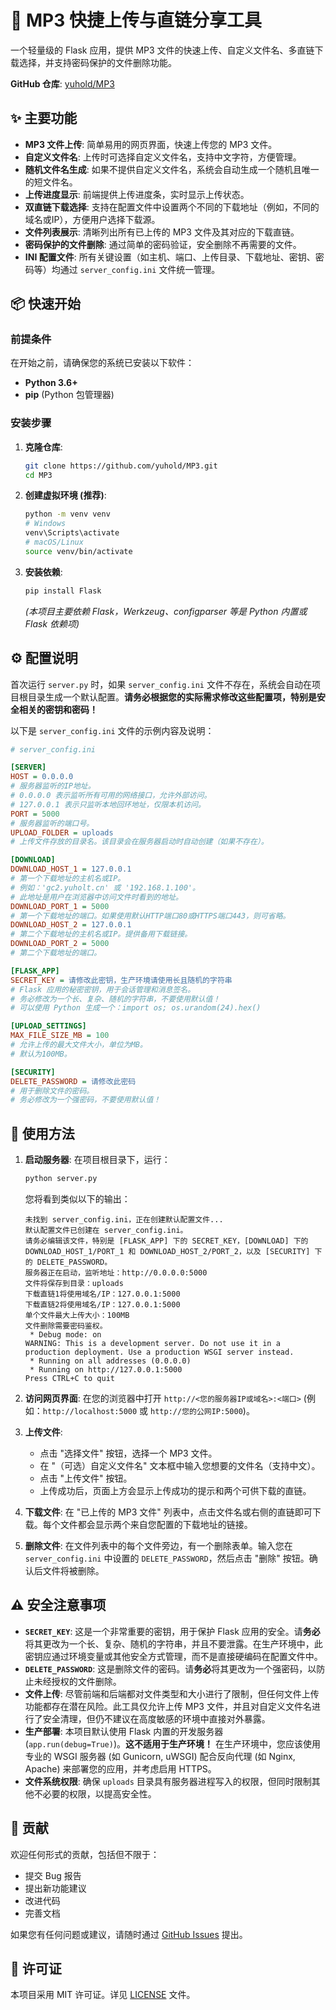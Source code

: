 # 🚀 MP3 快捷上传与直链分享工具

一个轻量级的 Flask 应用，提供 MP3 文件的快速上传、自定义文件名、多直链下载选择，并支持密码保护的文件删除功能。

**GitHub 仓库**: [yuhold/MP3](https://github.com/yuhold/MP3)

## ✨ 主要功能

*   **MP3 文件上传**: 简单易用的网页界面，快速上传您的 MP3 文件。
*   **自定义文件名**: 上传时可选择自定义文件名，支持中文字符，方便管理。
*   **随机文件名生成**: 如果不提供自定义文件名，系统会自动生成一个随机且唯一的短文件名。
*   **上传进度显示**: 前端提供上传进度条，实时显示上传状态。
*   **双直链下载选择**: 支持在配置文件中设置两个不同的下载地址（例如，不同的域名或IP），方便用户选择下载源。
*   **文件列表展示**: 清晰列出所有已上传的 MP3 文件及其对应的下载直链。
*   **密码保护的文件删除**: 通过简单的密码验证，安全删除不再需要的文件。
*   **INI 配置文件**: 所有关键设置（如主机、端口、上传目录、下载地址、密钥、密码等）均通过 `server_config.ini` 文件统一管理。

## 📦 快速开始

### 前提条件

在开始之前，请确保您的系统已安装以下软件：

*   **Python 3.6+**
*   **pip** (Python 包管理器)

### 安装步骤

1.  **克隆仓库**:
    ```bash
    git clone https://github.com/yuhold/MP3.git
    cd MP3
    ```

2.  **创建虚拟环境 (推荐)**:
    ```bash
    python -m venv venv
    # Windows
    venv\Scripts\activate
    # macOS/Linux
    source venv/bin/activate
    ```

3.  **安装依赖**:
    ```bash
    pip install Flask
    ```
    *(本项目主要依赖 Flask，Werkzeug、configparser 等是 Python 内置或 Flask 依赖项)*

## ⚙️ 配置说明

首次运行 `server.py` 时，如果 `server_config.ini` 文件不存在，系统会自动在项目根目录生成一个默认配置。**请务必根据您的实际需求修改这些配置项，特别是安全相关的密钥和密码！**

以下是 `server_config.ini` 文件的示例内容及说明：

```ini
# server_config.ini

[SERVER]
HOST = 0.0.0.0
# 服务器监听的IP地址。
# 0.0.0.0 表示监听所有可用的网络接口，允许外部访问。
# 127.0.0.1 表示只监听本地回环地址，仅限本机访问。
PORT = 5000
# 服务器监听的端口号。
UPLOAD_FOLDER = uploads
# 上传文件存放的目录名。该目录会在服务器启动时自动创建（如果不存在）。

[DOWNLOAD]
DOWNLOAD_HOST_1 = 127.0.0.1
# 第一个下载地址的主机名或IP。
# 例如：'gc2.yuholt.cn' 或 '192.168.1.100'。
# 此地址是用户在浏览器中访问文件时看到的地址。
DOWNLOAD_PORT_1 = 5000
# 第一个下载地址的端口。如果使用默认HTTP端口80或HTTPS端口443，则可省略。
DOWNLOAD_HOST_2 = 127.0.0.1
# 第二个下载地址的主机名或IP。提供备用下载链接。
DOWNLOAD_PORT_2 = 5000
# 第二个下载地址的端口。

[FLASK_APP]
SECRET_KEY = 请修改此密钥，生产环境请使用长且随机的字符串
# Flask 应用的秘密密钥，用于会话管理和消息签名。
# 务必修改为一个长、复杂、随机的字符串，不要使用默认值！
# 可以使用 Python 生成一个：import os; os.urandom(24).hex()

[UPLOAD_SETTINGS]
MAX_FILE_SIZE_MB = 100
# 允许上传的最大文件大小，单位为MB。
# 默认为100MB。

[SECURITY]
DELETE_PASSWORD = 请修改此密码
# 用于删除文件的密码。
# 务必修改为一个强密码，不要使用默认值！
```

## 🚀 使用方法

1.  **启动服务器**:
    在项目根目录下，运行：
    ```bash
    python server.py
    ```
    您将看到类似以下的输出：
    ```
    未找到 server_config.ini，正在创建默认配置文件...
    默认配置文件已创建在 server_config.ini。
    请务必编辑该文件，特别是 [FLASK_APP] 下的 SECRET_KEY，[DOWNLOAD] 下的 DOWNLOAD_HOST_1/PORT_1 和 DOWNLOAD_HOST_2/PORT_2，以及 [SECURITY] 下的 DELETE_PASSWORD。
    服务器正在启动，监听地址：http://0.0.0.0:5000
    文件将保存到目录：uploads
    下载直链1将使用域名/IP：127.0.0.1:5000
    下载直链2将使用域名/IP：127.0.0.1:5000
    单个文件最大上传大小：100MB
    文件删除需要密码鉴权。
     * Debug mode: on
    WARNING: This is a development server. Do not use it in a production deployment. Use a production WSGI server instead.
     * Running on all addresses (0.0.0.0)
     * Running on http://127.0.0.1:5000
    Press CTRL+C to quit
    ```

2.  **访问网页界面**:
    在您的浏览器中打开 `http://<您的服务器IP或域名>:<端口>` (例如：`http://localhost:5000` 或 `http://您的公网IP:5000`)。

3.  **上传文件**:
    *   点击 "选择文件" 按钮，选择一个 MP3 文件。
    *   在 "（可选）自定义文件名" 文本框中输入您想要的文件名（支持中文）。
    *   点击 "上传文件" 按钮。
    *   上传成功后，页面上方会显示上传成功的提示和两个可供下载的直链。

4.  **下载文件**:
    在 "已上传的 MP3 文件" 列表中，点击文件名或右侧的直链即可下载。每个文件都会显示两个来自您配置的下载地址的链接。

5.  **删除文件**:
    在文件列表中的每个文件旁边，有一个删除表单。输入您在 `server_config.ini` 中设置的 `DELETE_PASSWORD`，然后点击 "删除" 按钮。确认后文件将被删除。

## ⚠️ 安全注意事项

*   **`SECRET_KEY`**: 这是一个非常重要的密钥，用于保护 Flask 应用的安全。请**务必**将其更改为一个长、复杂、随机的字符串，并且不要泄露。在生产环境中，此密钥应通过环境变量或其他安全方式管理，而不是直接硬编码在配置文件中。
*   **`DELETE_PASSWORD`**: 这是删除文件的密码。请**务必**将其更改为一个强密码，以防止未经授权的文件删除。
*   **文件上传**: 尽管前端和后端都对文件类型和大小进行了限制，但任何文件上传功能都存在潜在风险。此工具仅允许上传 MP3 文件，并且对自定义文件名进行了安全清理，但仍不建议在高度敏感的环境中直接对外暴露。
*   **生产部署**: 本项目默认使用 Flask 内置的开发服务器 (`app.run(debug=True)`)。**这不适用于生产环境！** 在生产环境中，您应该使用专业的 WSGI 服务器 (如 Gunicorn, uWSGI) 配合反向代理 (如 Nginx, Apache) 来部署您的应用，并考虑启用 HTTPS。
*   **文件系统权限**: 确保 `uploads` 目录具有服务器进程写入的权限，但同时限制其他不必要的权限，以提高安全性。

## 🤝 贡献

欢迎任何形式的贡献，包括但不限于：

*   提交 Bug 报告
*   提出新功能建议
*   改进代码
*   完善文档

如果您有任何问题或建议，请随时通过 [GitHub Issues](https://github.com/yuhold/MP3/issues) 提出。

## 📄 许可证

本项目采用 MIT 许可证。详见 [LICENSE](https://github.com/yuhold/MP3/blob/main/LICENSE) 文件。